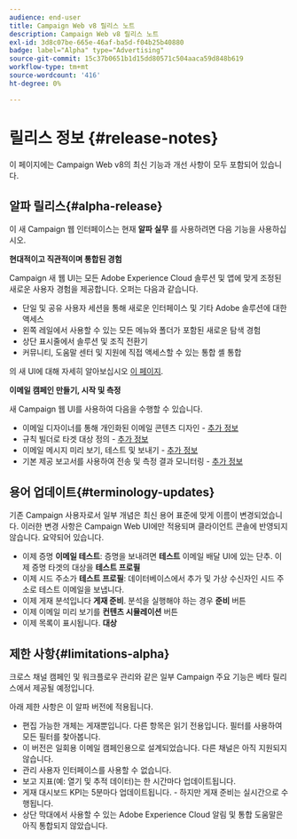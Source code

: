 ```yaml
---
audience: end-user
title: Campaign Web v8 릴리스 노트
description: Campaign Web v8 릴리스 노트
exl-id: 3d8c07be-665e-46af-ba5d-f04b25b40880
badge: label="Alpha" type="Advertising"
source-git-commit: 15c37b0651b1d15dd80571c504aaca59d848b619
workflow-type: tm+mt
source-wordcount: '416'
ht-degree: 0%

---
```



# 릴리스 정보 {#release-notes}

이 페이지에는 Campaign Web v8의 최신 기능과 개선 사항이 모두 포함되어 있습니다.

## 알파 릴리스{#alpha-release}

이 새 Campaign 웹 인터페이스는 현재 **알파 실무** 를 사용하려면 다음 기능을 사용하십시오.

**현대적이고 직관적이며 통합된 경험**

Campaign 새 웹 UI는 모든 Adobe Experience Cloud 솔루션 및 앱에 맞게 조정된 새로운 사용자 경험을 제공합니다. 오퍼는 다음과 같습니다.

* 단일 및 공유 사용자 세션을 통해 새로운 인터페이스 및 기타 Adobe 솔루션에 대한 액세스
* 왼쪽 레일에서 사용할 수 있는 모든 메뉴와 폴더가 포함된 새로운 탐색 경험
* 상단 표시줄에서 솔루션 및 조직 전환기
* 커뮤니티, 도움말 센터 및 지원에 직접 액세스할 수 있는 통합 셸 통합
<!--
No search and pulse notifications in Alpha
-->

의 새 UI에 대해 자세히 알아보십시오 [이 페이지](../get-started/user-interface.md).

**이메일 캠페인 만들기, 시작 및 측정**

새 Campaign 웹 UI를 사용하여 다음을 수행할 수 있습니다.

* 이메일 디자이너를 통해 개인화된 이메일 콘텐츠 디자인 - [추가 정보](../content/edit-content.md)
* 규칙 빌더로 타겟 대상 정의 - [추가 정보](../audience/about-audiences.md)
* 이메일 메시지 미리 보기, 테스트 및 보내기 - [추가 정보](../monitor/prepare-send.md)
* 기본 제공 보고서를 사용하여 전송 및 측정 결과 모니터링 - [추가 정보](../reporting/reports.md)

<!--
add info somewhere to remind users that
* they still have access to their console (+ link to v8 console doc)
* they keep their existing data (example: will be able to use their existing delivery templates to create deliveries)
-->


## 용어 업데이트{#terminology-updates}

기존 Campaign 사용자로서 일부 개념은 최신 용어 표준에 맞게 이름이 변경되었습니다. 이러한 변경 사항은 Campaign Web UI에만 적용되며 클라이언트 콘솔에 반영되지 않습니다. 요약되어 있습니다.

* 이제 증명 **이메일 테스트**: 증명을 보내려면 **테스트** 이메일 배달 UI에 있는 단추. 이제 증명 타겟의 대상을 **테스트 프로필**
* 이제 시드 주소가 **테스트 프로필**: 데이터베이스에서 추가 및 가상 수신자인 시드 주소로 테스트 이메일을 보냅니다.
* 이제 게재 분석입니다 **게재 준비**. 분석을 실행해야 하는 경우 **준비** 버튼
* 이제 이메일 미리 보기를 **컨텐츠 시뮬레이션** 버튼
* 이제 목록이 표시됩니다. **대상**

## 제한 사항{#limitations-alpha}

크로스 채널 캠페인 및 워크플로우 관리와 같은 일부 Campaign 주요 기능은 베타 릴리스에서 제공될 예정입니다.

아래 제한 사항은 이 알파 버전에 적용됩니다.

* 편집 가능한 개체는 게재뿐입니다. 다른 항목은 읽기 전용입니다. 필터를 사용하여 모든 필터를 찾아봅니다.
* 이 버전은 일회용 이메일 캠페인용으로 설계되었습니다. 다른 채널은 아직 지원되지 않습니다.
* 관리 사용자 인터페이스를 사용할 수 없습니다.
* 보고 지표(예: 열기 및 추적 데이터)는 한 시간마다 업데이트됩니다.
* 게재 대시보드 KPI는 5분마다 업데이트됩니다. - 하지만 게재 준비는 실시간으로 수행됩니다.
* 상단 막대에서 사용할 수 있는 Adobe Experience Cloud 알림 및 통합 도움말은 아직 통합되지 않았습니다.

